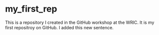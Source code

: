 # my_first_rep
This is a repository I created in the GitHub workshop at the WRIC.
It is my first repositroy on GitHub.
I added this new sentence.